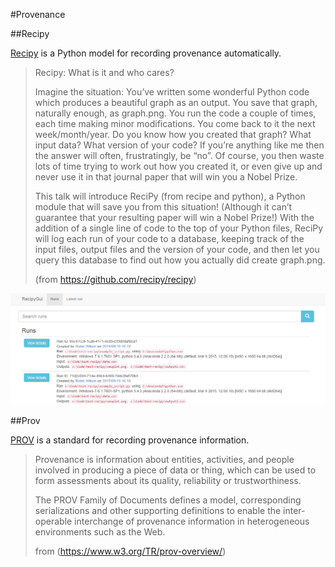#Provenance

##Recipy

[Recipy](https://github.com/recipy/recipy) is a Python model for recording provenance automatically.

> Recipy: What is it and who cares?
> 
> Imagine the situation: You’ve written some wonderful Python code which produces a beautiful graph as an output. You save that graph, naturally enough, as graph.png. You run the code a couple of times, each time making minor modifications. You come back to it the next week/month/year. Do you know how you created that graph? What input data? What version of your code? If you’re anything like me then the answer will often, frustratingly, be “no”. Of course, you then waste lots of time trying to work out how you created it, or even give up and never use it in that journal paper that will win you a Nobel Prize.
> 
> This talk will introduce ReciPy (from recipe and python), a Python module that will save you from this situation! (Although it can’t guarantee that your resulting paper will win a Nobel Prize!) With the addition of a single line of code to the top of your Python files, ReciPy will log each run of your code to a database, keeping track of the input files, output files and the version of your code, and then let you query this database to find out how you actually did create graph.png.
>
>(from https://github.com/recipy/recipy)

![](images/recipy-gui.png)

##Prov

[PROV](http://www.w3.org/TR/prov-overview/) is a standard for recording provenance information.

> Provenance is information about entities, activities, and people involved in producing a piece of data or thing, which can be used to form assessments about its quality, reliability or trustworthiness.
> 
> The PROV Family of Documents defines a model, corresponding serializations and other supporting definitions to enable the inter-operable interchange of provenance information in heterogeneous environments such as the Web.
> 
> from (https://www.w3.org/TR/prov-overview/)

